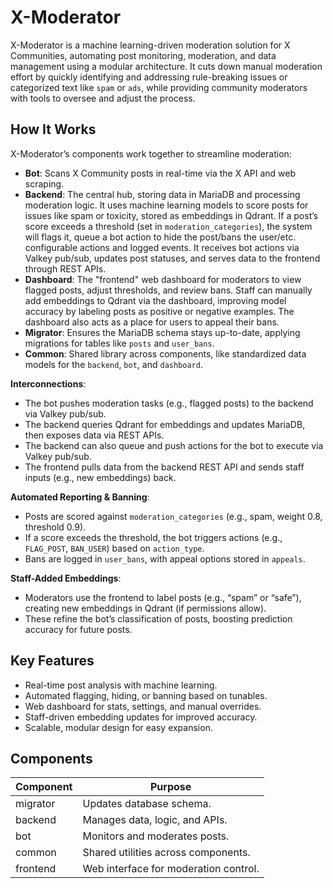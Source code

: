 # X-Moderator

X-Moderator is a machine learning-driven moderation solution for X Communities, automating post monitoring, moderation, and data management using a modular architecture. It cuts down manual moderation effort by quickly identifying and addressing rule-breaking issues or categorized text like `spam` or `ads`, while providing community moderators with tools to oversee and adjust the process.

## How It Works

X-Moderator’s components work together to streamline moderation:

- **Bot**: Scans X Community posts in real-time via the X API and web scraping.
- **Backend**: The central hub, storing data in MariaDB and processing moderation logic. It uses machine learning models to score posts for issues like spam or toxicity, stored as embeddings in Qdrant. If a post’s score exceeds a threshold (set in `moderation_categories`), the system will flags it, queue a bot action to hide the post/bans the user/etc. configurable actions and logged events. It receives bot actions via Valkey pub/sub, updates post statuses, and serves data to the frontend through REST APIs.
- **Dashboard**: The "frontend" web dashboard for moderators to view flagged posts, adjust thresholds, and review bans. Staff can manually add embeddings to Qdrant via the dashboard, improving model accuracy by labeling posts as positive or negative examples. The dashboard also acts as a place for users to appeal their bans.
- **Migrator**: Ensures the MariaDB schema stays up-to-date, applying migrations for tables like `posts` and `user_bans`.
- **Common**: Shared library across components, like standardized data models for the `backend`, `bot`, and `dashboard`.

**Interconnections**:
- The bot pushes moderation tasks (e.g., flagged posts) to the backend via Valkey pub/sub.
- The backend queries Qdrant for embeddings and updates MariaDB, then exposes data via REST APIs.
- The backend can also queue and push actions for the bot to execute via Valkey pub/sub.
- The frontend pulls data from the backend REST API and sends staff inputs (e.g., new embeddings) back.

**Automated Reporting & Banning**:
- Posts are scored against `moderation_categories` (e.g., spam, weight 0.8, threshold 0.9).
- If a score exceeds the threshold, the bot triggers actions (e.g., `FLAG_POST`, `BAN_USER`) based on `action_type`.
- Bans are logged in `user_bans`, with appeal options stored in `appeals`.

**Staff-Added Embeddings**:
- Moderators use the frontend to label posts (e.g., “spam” or “safe”), creating new embeddings in Qdrant (if permissions allow).
- These refine the bot’s classification of posts, boosting prediction accuracy for future posts.

## Key Features

- Real-time post analysis with machine learning.
- Automated flagging, hiding, or banning based on tunables.
- Web dashboard for stats, settings, and manual overrides.
- Staff-driven embedding updates for improved accuracy.
- Scalable, modular design for easy expansion.


## Components

| Component  | Purpose                                           |
|------------|---------------------------------------------------|
| migrator   | Updates database schema.                         |
| backend    | Manages data, logic, and APIs.                   |
| bot        | Monitors and moderates posts.                    |
| common     | Shared utilities across components.              |
| frontend   | Web interface for moderation control.            |
